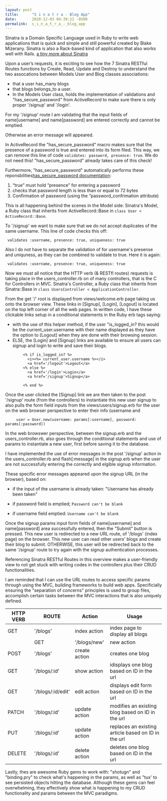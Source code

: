 ```yaml
---
layout: post
title:      "S i n a t r a - Blog App"
date:       2020-12-03 04:39:22 -0500
permalink:  s_i_n_a_t_r_a_-_blog_app
---
```




Sinatra is a Domain Specific Language used in Ruby to write web applications that is quick and simple and still powerful created by Blake Mizerany. Sinatra is also a Rack-based kind of application that also works well with Rails. <a href=”https://learn.co/tracks/online-software-engineering-structured/sinatra/sinatra-basics/what-is-sinatra”> a tiny more about Sinatra</a>

Upon a user’s requests, it is exciting to see how the 7 Sinatra RESTful Routes functions by Create, Read, Update and Destroy to understand the two assocations between Models User and Blog classes associations: 
* that a user has_many blogs
* that blogs belongs_to a user. 
* In the Models User class, holds the implementation of validations and "has_secure_password" from ActiveRecord to make sure there is only proper '/signup' and '/login'. 

For my '/signup' route I am validating that the input fields of name[username] and name[password] are entered correctly and cannot be emptied. 

Otherwise an error message will appeared. 

In ActiveRecord the "has_secure_password" macro makes sure that the presence of a password is true and entered into its form filed. This way,  we can remove this line of code `validates: password, presence: true`. We do not need this! "has_secure_password" already takes care of this check!

Furthermore, "has_secure_password" automatically performs these reponsbilities<a href=”https://api.rubyonrails.org/v5.2/classes/ActiveModel/SecurePassword/ClassMethods.html#method-i-has_secure_password”>has_secure_password documentation</a>: 
1.  “true” must hold “presence” for entering a password
2.  checks that password length is less than or equal to 72 bytes
3.  Confirmation of password (using the “password_confrimation attribute)

This is all happening behind the scenes in the Model side:
Sinatra's Model, a Ruby class that inherits from ActiveRecord::Base in `class User < ActiveRecord::Base`.

To '/signup' we want to make sure that we do not accept duplicates of the same username. This line of code checks this off:

``` validates :username, presence: true, uniqueness: true``` 

Also I do not have to separate the validation of for username's presense and uniquness, as they can be combined to validate to true. Here it is again: 

``` validates :username, presence: true, uniqueness: true``` 

Now we must all notice that the HTTP verb (& RESTfl routes) requests is taking place in the users_controller.rb on of many controllers, that is the C for Controllers in  MVC. Sinatra's Controller, a Ruby class that inherits from Sinatra::Base in `class UsersController < ApplicationController`. 

From the get '/' root is displayed from views/welcome.erb page taking us onto the browser view. These links in [Signup],  [Login], [Logout]  is located on the top left corner of all the web pages. In written code,  I have these clickable links setup in a conditional statements in the Ruby erb tags saying: 

* with the use of this helper method, if the user "is_logged_in? this would be the current_user.username with their name displayed as they have the option to [Logout] when they are done with their browsing session. 
* ELSE, the [Login] and [Signup] links are available to ensure all users can signup and login to write and save their blogs. 

```
        <% if is_logged_in? %>
          <i><%= current_user.username %></i>
          <a href='/logout'>Logout</a>
        <% else %>
          <a href='/login'>Login</a>
          <a href='/signup'>Signup</a> 
              
        <% end %>  
```
Once the user clicked the [Signup] link we are then taken to the post '/signup' route (from the controllers) to instantiate this new user signup to also pulls the form field inputs from the views/users/signup.erb for the user on the web browser perspective to enter their info (username and

```     user = User.new(username: params[:username], password: params[:password])```


In the web browswer perspective, between the signup.erb and  the users_controller.rb, also goes through the conditional statements and use of params to instantiate a new user, first before saving it to the database.


I have implemented the use of error messages in the post '/signup' action in the users_controller.rb and flash[:message] in the signup.erb when the user are not successfully entering the correctly and elgible signup information. 

These specific error messages appeared upon the signup URL (in the browser), based on: 

* if the input of the username is already taken: "Username has already been taken"

* if password field is emptied;
```Password can't be blank```

* if username field emptied:
```Username can't be blank```

Once the signup params input form fields of name[username] and name[password] area successfully entered, then the "Submit" button is pressed.  This new user is redirected to a new URL route, of '/blogs' (index page) on the browser. This new user can read other users' blogs and create their blog to submit. OTHERWISE, this user will be redirected back to the same '/signup' route to try again with the signup authentication processes.

Referencing Sinatra RESTful Routes in this overview makes a user-friendly view to not get stuck with writing codes in the controllers plus their CRUD functionalities. 

I am reminded that I can use the URL routes to access specific params through using the MVC,  building frameworks to build web apps. Specificially ensuring the "separation of concerns" principles is used to group files, accomplish certain tasks between the MVC interactions that is also uniquely defined.

| HTTP VERB  | ROUTE  | Action | Usage |
| -------- | -------- | -------- | --------|
| GET     | '/blogs'      | index action     | index page to display all blogs |
|| GET     | '/blogs/new'      | new action     | displays create blog form |
| POST     | '/blogs'      | create action     | creates one blog |
| GET     | '/blogs/:id'      | show action     | idisplays one blog based on ID in the url |
| GET     | '/blogs/:id/edit'      | edit action     | displays edit form based on ID in the url |
| PATCH     | '/blogs/:id'      | update action     | modifies an existing blog based on  ID in the url |
| PUT     | '/blogs/:id'      | update action     | replaces an existing article based on ID in the url |
| DELETE     | '/blogs/:id'      | delete action   | deletes one blog based on ID in the url |

Lastly, thes are awesome Ruby gems to work with: "shotugn" and "binding.pry" to check what's happening in the params, as well as "tux' to see persisted objects hitting the database. Although these gems can feel overwhelming, they effectively show what is happening to my CRUD functionality and params between the MVC paradigms.

